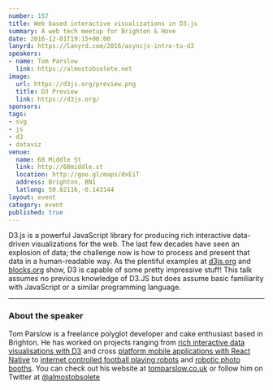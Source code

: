 ```yaml
---
number: 157
title: Web based interactive visualizations in D3.js
summary: A web tech meetup for Brighton & Hove
date: 2016-12-01T19:15+00:00
lanyrd: https://lanyrd.com/2016/asyncjs-intro-to-d3
speakers:
- name: Tom Parslow
  link: https://almostobsolete.net
image:
  url: https://d3js.org/preview.png
  title: D3 Preview
  link: https://d3js.org/
sponsors:
tags:
- svg
- js
- d3
- dataviz
venue:
  name: 68 Middle St
  link: http://68middle.st
  location: http://goo.gl/maps/dxEiT
  address: Brighton, BN1
  latlong: 50.82116,-0.143144
layout: event
category: event
published: true
---
```




D3.js is a powerful JavaScript library for producing rich interactive data-driven visualizations for the web. The last few decades have seen an explosion of data; the challenge now is how to process and present that data in a human-readable way. As the plentiful examples at [d3js.org](https://d3js.org) and [blocks.org](https://bl.ocks.org) show, D3 is capable of some pretty impressive stuff! This talk assumes no previous knowledge of D3.JS but does assume basic familiarity with JavaScript or a similar programming language.

---

### About the speaker

Tom Parslow is a freelance polyglot developer and cake enthusiast based in Brighton. He has worked on projects ranging from [rich interactive data visualisations with D3](https://tomparslow.co.uk/technology/d3/) and cross [platform mobile applications with React Native](https://tomparslow.co.uk/technology/react-native/#content) to [internet controlled football playing robots](https://tomparslow.co.uk//project/penaltyclick/#content) and [robotic photo booths](https://tomparslow.hco.uk//project/colourcrush/#content). You can check out his website at [tomparslow.co.uk](https://tomparslow.co.uk) or follow him on Twitter at [@almostobsolete](https://twitter.com/almostobsolete)
